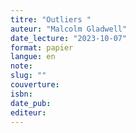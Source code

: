```yaml
---
titre: "Outliers "
auteur: "Malcolm Gladwell"
date_lecture: "2023-10-07"
format: papier
langue: en
note:
slug: ""
couverture: 
isbn: 
date_pub: 
editeur: 
---
```

